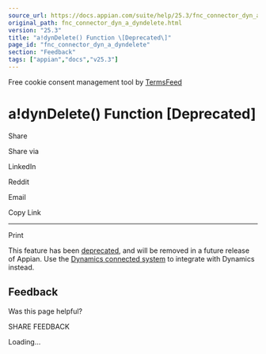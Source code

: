 ```yaml
---
source_url: https://docs.appian.com/suite/help/25.3/fnc_connector_dyn_a_dyndelete.html
original_path: fnc_connector_dyn_a_dyndelete.html
version: "25.3"
title: "a!dynDelete() Function \[Deprecated\]"
page_id: "fnc_connector_dyn_a_dyndelete"
section: "Feedback"
tags: ["appian","docs","v25.3"]
---
```



Free cookie consent management tool by [TermsFeed](https://www.termsfeed.com/)

# a!dynDelete() Function \[Deprecated\]

Share

Share via

LinkedIn

Reddit

Email

Copy Link

* * *

Print

This feature has been [deprecated](Deprecated_Features.html), and will be removed in a future release of Appian. Use the [Dynamics connected system](microsoft-dynamics-365-crm-connected-system.html) to integrate with Dynamics instead.

## Feedback

Was this page helpful?

SHARE FEEDBACK

Loading...
